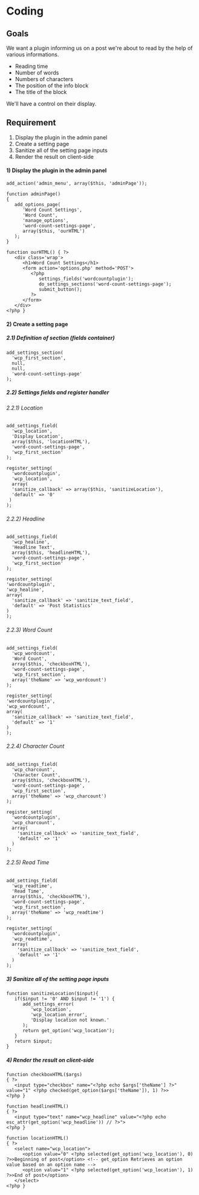 # Coding

## Goals

We want a plugin informing us on a post we're about to read by the help of various informations.
- Reading time
- Number of words
- Numbers of characters
- The position of the info block
- The title of the block

We'll have a control on their display.  

## Requirement

1) Display the plugin in the admin panel
2) Create a setting page  
3) Sanitize all of the setting page inputs
4) Render the result on client-side

#### 1) Display the plugin in the admin panel
```
add_action('admin_menu', array($this, 'adminPage'));
```

```
function adminPage()
{
   add_options_page(
      'Word Count Settings',            
      'Word Count',                     
      'manage_options',                 
      'word-count-settings-page',       
      array($this, 'ourHTML')          
   );
}
```

```
function ourHTML() { ?>
   <div class='wrap'>
      <h1>Word Count Settings</h1>
      <form action='options.php' method='POST'>
         <?php
            settings_fields('wordcountplugin');                 
            do_settings_sections('word-count-settings-page');   
            submit_button();                                    
         ?>
      </form>
   </div>
<?php } 
```

#### 2) Create a setting page   
##### 2.1) Definition of section (fields container)
```
add_settings_section(
  'wcp_first_section',          
  null,             
  null,           
  'word-count-settings-page'    
);
```
##### 2.2) Settings fields and register handler
###### 2.2.1) Location
```
add_settings_field(           
  'wcp_location',               
  'Display Location',           
  array($this, 'locationHTML'),    
  'word-count-settings-page',  
  'wcp_first_section'          
);
```
```
register_setting(            
  'wordcountplugin',     
  'wcp_location',              
  array(                        
  'sanitize_callback' => array($this, 'sanitizeLocation'), 
  'default' => '0'
 )
);
```
###### 2.2.2) Headline
```
add_settings_field(
  'wcp_healine', 
  'Headline Text', 
  array($this, 'headlineHTML'), 
  'word-count-settings-page', 
  'wcp_first_section'
);
  ```
  ```
register_setting(
  'wordcountplugin', 
  'wcp_healine',
  array(
    'sanitize_callback' => 'sanitize_text_field', 
    'default' => 'Post Statistics'
  )
);
```
###### 2.2.3) Word Count
```
add_settings_field(
  'wcp_wordcount', 
  'Word Count', 
  array($this, 'checkboxHTML'), 
  'word-count-settings-page', 
  'wcp_first_section', 
  array('theName' => 'wcp_wordcount')
);
  ```
  ```
register_setting(
  'wordcountplugin', 
  'wcp_wordcount', 
  array(
    'sanitize_callback' => 'sanitize_text_field', 
    'default' => '1'
  )
);
```
###### 2.2.4) Character Count
```
add_settings_field(
  'wcp_charcount', 
  'Character Count', 
  array($this, 'checkboxHTML'), 
  'word-count-settings-page', 
  'wcp_first_section', 
  array('theName' => 'wcp_charcount')
);
```
```
register_setting(
  'wordcountplugin', 
  'wcp_charcount', 
  array(
    'sanitize_callback' => 'sanitize_text_field', 
    'default' => '1'
  )
);
```
###### 2.2.5) Read Time
```
add_settings_field(
  'wcp_readtime', 
  'Read Time', 
  array($this, 'checkboxHTML'), 
  'word-count-settings-page', 
  'wcp_first_section',
  array('theName' => 'wcp_readtime')
);
```
```
register_setting(
  'wordcountplugin', 
  'wcp_readtime', 
  array(
    'sanitize_callback' => 'sanitize_text_field', 
    'default' => '1'
  )
);
```
##### 3) Sanitize all of the setting page inputs
```
function sanitizeLocation($input){
   if($input != '0' AND $input != '1') {
      add_settings_error(
         'wcp_location', 
         'wcp_location_error', 
         'Display location not known.'
      );
      return get_option('wcp_location');
   }
   return $input;
}
```
##### 4) Render the result on client-side
```
function checkboxHTML($args) 
{ ?>
   <input type="checkbox" name="<?php echo $args['theName'] ?>" value="1" <?php checked(get_option($args['theName']), 1) ?>>
<?php }
```
```
function headlineHTML() 
{ ?>
   <input type="text" name="wcp_headline" value="<?php echo esc_attr(get_option('wcp_headline')) // ?>">
<?php }
```
```
function locationHTML() 
{ ?>
   <select name="wcp_location">
      <option value="0" <?php selected(get_option('wcp_location'), 0) ?>>Beginning of post</option> <!-- get_option Retrieves an option value based on an option name -->
      <option value="1" <?php selected(get_option('wcp_location'), 1) ?>>End of post</option>
   </select>   
<?php }
```
